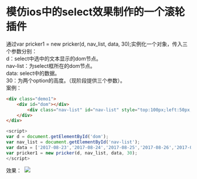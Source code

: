 # 模仿ios中的select效果制作的一个滚轮插件
通过var pricker1 = new pricker(d, nav_list, data, 30);实例化一个对象，传入三个参数分别：<br/>
d：select中选中的文本显示的dom节点。<br/>
nav-list：为select框所在的dom节点。<br/>
data: select中的数据。<br/>
30：为两个option的高度。（现阶段提供三个参数）。<br/>
案例：
```html
<div class="demo1">
	<div id="dom"></div>
		<div class="nav-list" id="nav-list" style="top:100px;left:50px;">
	</div>
</div>
```
```javascript
<script>
var d = document.getElementById('dom');
var nav_list = document.getElementById('nav-list');
var data = ['2017-08-23','2017-08-24','2017-08-25','2017-08-26','2017-08-27','2017-08-28','2017-08-29','2017-08-30','2017-08-31','2017-09-01','2017-09-02','2017-09-03','2017-09-04','2017-09-05','2017-09-06','2017-09-07','2017-09-08','2017-09-09','2017-09-10','2017-09-11','2017-09-12','2017-09-13','2017-09-14','2017-09-15','2017-09-16','2017-09-17','2017-09-18','2017-09-19'];
var pricker1 = new pricker(d, nav_list, data, 30);
</script>
```
效果：
  ![](https://github.com/erpang123/pricker-dmeo/raw/master/Screenshots/pricker.png)
